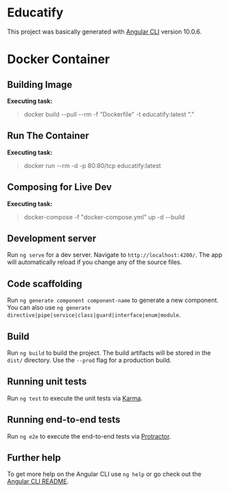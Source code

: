# Educatify
This project was basically generated with [Angular CLI](https://github.com/angular/angular-cli) version 10.0.6.

# Docker Container
## Building Image
**Executing task:** 
> docker build --pull --rm -f "Dockerfile" -t educatify:latest "."
## Run The Container
**Executing task:** 
> docker run --rm -d  -p 80:80/tcp educatify:latest 
## Composing for Live Dev
**Executing task:** 
> docker-compose -f "docker-compose.yml" up -d --build


## Development server

Run `ng serve` for a dev server. Navigate to `http://localhost:4200/`. The app will automatically reload if you change any of the source files.

## Code scaffolding

Run `ng generate component component-name` to generate a new component. You can also use `ng generate directive|pipe|service|class|guard|interface|enum|module`.

## Build

Run `ng build` to build the project. The build artifacts will be stored in the `dist/` directory. Use the `--prod` flag for a production build.

## Running unit tests

Run `ng test` to execute the unit tests via [Karma](https://karma-runner.github.io).

## Running end-to-end tests

Run `ng e2e` to execute the end-to-end tests via [Protractor](http://www.protractortest.org/).

## Further help

To get more help on the Angular CLI use `ng help` or go check out the [Angular CLI README](https://github.com/angular/angular-cli/blob/master/README.md).
